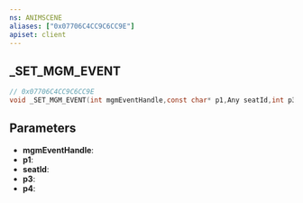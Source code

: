 ```yaml
---
ns: ANIMSCENE
aliases: ["0x07706C4CC9C6CC9E"]
apiset: client
---
```

## _SET_MGM_EVENT

```c
// 0x07706C4CC9C6CC9E
void _SET_MGM_EVENT(int mgmEventHandle,const char* p1,Any seatId,int p3,float p4);
```


## Parameters
* **mgmEventHandle**:
* **p1**:
* **seatId**:
* **p3**:
* **p4**:



